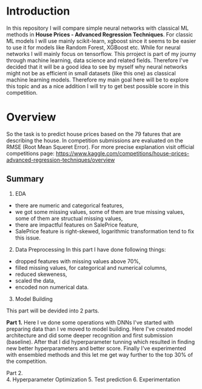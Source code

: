 # Introduction
In this repository I will compare simple neural networks with classical ML methods in **House Prices - Advanced Regression Techniques**. For classic ML models I will use mainly scikit-learn, xgboost since it seems to be easier to use it for models like Random Forest, XGBoost etc. While for neural networks I will mainly focus on tensorflow. This prroject is part of my journy through machine learning, data science and related fields. Therefore I've decided that it will be a good idea to see by myself why neural networks might not be as efficient in small datasets (like this one) as classical machine learning models. Therefore my main goal here will be to explore this topic and as a nice addition I will try to get best possible score in this competition. 

# Overview
So the task is to predict house prices based on the 79 fatures that are describing the house. In competition submissions are evaluated on the RMSE (Root Mean Squeret Error). For more precise explanation visit official competitions page: https://www.kaggle.com/competitions/house-prices-advanced-regression-techniques/overview

## Summary 
1. EDA
  * there are numeric and categorical features,
  * we got some missing values, some of them are true missing values,
     some of them are structual missing values,
  * there are impactful features on SalePrice feature,
  * SalePrice feature is right-skewed,
    logarithmic transformation tend to fix this issue.
2. Data Preprocessing
In this part I have done following things:
* dropped features with missing values above 70%,
* filled missing values, for categorical and numerical columns,
* reduced skeweness,
* scaled the data,
* encoded non numerical data.
3. Model Building
  
  This part will be devided into 2 parts.
  
   **Part 1.** Here I ve done some operations with DNNs I've started with preparing data than I ve moved to model building. Here I've created model  architecture and did some deeper recognition and first submission (baseline). After that I did hyperparameter tunning which resulted in finding new better  hyperparameters and better score. Finally I've experimented with ensembled methods and this let me get way further to the top 30% of the competition.

  Part 2.  
4. Hyperparameter Optimization
5. Test prediction
6. Experimentation 
